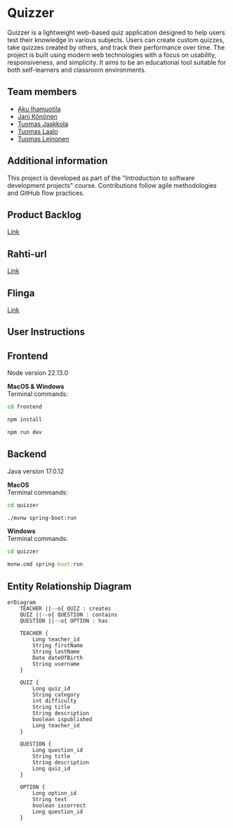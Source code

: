 # Quizzer

Quizzer is a lightweight web-based quiz application designed to help users test their knowledge in various subjects. Users can create custom quizzes, take quizzes created by others, and track their performance over time. The project is built using modern web technologies with a focus on usability, responsiveness, and simplicity. It aims to be an educational tool suitable for both self-learners and classroom environments.

## Team members

- [Aku Ihamuotila](https://github.com/akuihamuotila)
- [Jani Könönen](https://github.com/janikononen)
- [Tuomas Jaakkola](https://github.com/tuojaakkola)
- [Tuomas Laalo](https://github.com/TuomasLaalo)
- [Tuomas Leinonen](https://github.com/Leinonen96)

## Additional information

This project is developed as part of the "Introduction to software development projects" course. Contributions follow agile methodologies and GitHub flow practices.

## Product Backlog

[Link](https://github.com/orgs/Triplatuomas-Co/projects/1/views/1)

## Rahti-url
[Link](https://quizzer-git-quizzer-triplatuomas.2.rahtiapp.fi/)

## Flinga 
[Link](https://edu.flinga.fi/s/ENKEQKR)

## User Instructions

## Frontend

Node version 22.13.0

**MacOS & Windows**  
Terminal commands:

```bash
cd frontend
```

```bash
npm install
```

```bash
npm run dev
```

## Backend

Java version 17.0.12

**MacOS**  
Terminal commands:

```bash
cd quizzer
```

```bash
./mvnw spring-boot:run
```

**Windows**  
Terminal commands:

```cmd
cd quizzer
```

```cmd
mvnw.cmd spring-boot:run
```

## Entity Relationship Diagram
```mermaid
erDiagram
    TEACHER ||--o{ QUIZ : creates
    QUIZ ||--o{ QUESTION : contains
    QUESTION ||--o{ OPTION : has

    TEACHER {
        Long teacher_id
        String firstName
        String lastName
        Date dateOfBirth
        String username
    }

    QUIZ {
        Long quiz_id
        String category
        int difficulty
        String title
        String description
        boolean ispublished
        Long teacher_id
    }

    QUESTION {
        Long question_id
        String title
        String description
        Long quiz_id
    }

    OPTION {
        Long option_id
        String text
        boolean iscorrect
        Long question_id
    }
```
